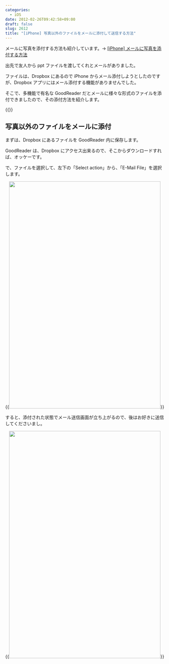 ```yaml
---
categories:
  - iOS
date: 2012-02-26T09:42:58+09:00
draft: false
slug: 2612
title: "[iPhone] 写真以外のファイルをメールに添付して送信する方法"
---
```


メールに写真を添付する方法も紹介しています。→ [[iPhone] メールに写真を添付する方法 ](http://rakuishi.com/archives/3475/)

出先で友人から ppt ファイルを渡してくれとメールがありました。

ファイルは、Dropbox にあるので iPhone からメール添付しようとしたのですが、Dropbox アプリにはメール添付する機能がありませんでした。

そこで、多機能で有名な GoodReader だとメールに様々な形式のファイルを添付できましたので、その添付方法を紹介します。

{{<app id="306277111" title="GoodReader for iPhone 3.14.1（￥450）" src="http://a5.mzstatic.com/us/r1000/074/Purple/34/da/60/mzl.ohbsfmho.100x100-75.png">}}

## 写真以外のファイルをメールに添付

まずは、Dropbox にあるファイルを GoodReader 内に保存します。

GoodReader は、Dropbox にアクセス出来るので、そこからダウンロードすれば、オッケーです。

で、ファイルを選択して、左下の「Select action」から、「E-Mail File」を選択します。

{{<img alt="" src="/images/2012/02/2612_1.jpg" width="480" height="720">}}

すると、添付された状態でメール送信画面が立ち上がるので、後はお好きに送信してくださいまし。

{{<img alt="" src="/images/2012/02/2612_2.jpg" width="480" height="720">}}
